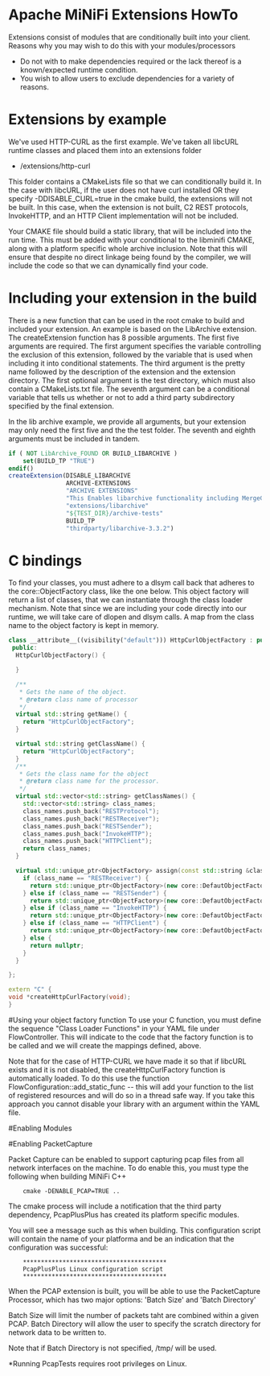 <!--
  Licensed to the Apache Software Foundation (ASF) under one or more
  contributor license agreements.  See the NOTICE file distributed with
  this work for additional information regarding copyright ownership.
  The ASF licenses this file to You under the Apache License, Version 2.0
  (the "License"); you may not use this file except in compliance with
  the License.  You may obtain a copy of the License at
      http://www.apache.org/licenses/LICENSE-2.0
  Unless required by applicable law or agreed to in writing, software
  distributed under the License is distributed on an "AS IS" BASIS,
  WITHOUT WARRANTIES OR CONDITIONS OF ANY KIND, either express or implied.
  See the License for the specific language governing permissions and
  limitations under the License.
-->
# Apache MiNiFi Extensions HowTo

Extensions consist of modules that are conditionally built into your client. Reasons why you may wish to do this with your modules/processors

  - Do not with to make dependencies required or the lack thereof is a known/expected runtime condition.
  - You wish to allow users to exclude dependencies for a variety of reasons.

# Extensions by example
We've used HTTP-CURL as the first example. We've taken all libcURL runtime classes and placed them into an extensions folder 
   - /extensions/http-curl
   
This folder contains a CMakeLists file so that we can conditionally build it. In the case with libcURL, if the user does not have curl installed OR they specify -DDISABLE_CURL=true in the cmake build, the extensions will not be built. In this case, when the extension is not built, C2 REST protocols, InvokeHTTP, and an HTTP Client implementation will not be included.

Your CMAKE file should build a static library, that will be included into the run time. This must be added with your conditional to the libminifi CMAKE, along with a platform specific whole archive inclusion. Note that this will ensure that despite no direct linkage being found by the compiler, we will include the code so that we can dynamically find your code.

# Including your extension in the build
There is a new function that can be used in the root cmake to build and included your extension. An example is based on the LibArchive extension. The createExtension function has 8 possible arguments. The first five arguments are required.
The first argument specifies the variable controlling the exclusion of this extension, followed by the variable that
is used when including it into conditional statements. The third argument is the pretty name followed by the description of the extension and the extension directory. The first optional argument is the test directory, which must also contain a CMakeLists.txt file. The seventh argument can be a conditional variable that tells us whether or not to add a third party subdirectory specified by the final extension.

In the lib archive example, we provide all arguments, but your extension may only need the first five and the the test folder. The seventh and eighth arguments must be included in tandem. 

```cmake
if ( NOT LibArchive_FOUND OR BUILD_LIBARCHIVE )
	set(BUILD_TP "TRUE")
endif()
createExtension(DISABLE_LIBARCHIVE 
				ARCHIVE-EXTENSIONS 
				"ARCHIVE EXTENSIONS" 
				"This Enables libarchive functionality including MergeContent, CompressContent, and (Un)FocusArchiveEntry" 
				"extensions/libarchive"
				"${TEST_DIR}/archive-tests"
				BUILD_TP
				"thirdparty/libarchive-3.3.2")
```
  
# C bindings
To find your classes, you must adhere to a dlsym call back that adheres to the core::ObjectFactory class, like the one below. This object factory will return a list of classes, that we can instantiate through the class loader mechanism. Note that since we are including your code directly into our runtime, we will take care of dlopen and dlsym calls. A map from the class name to the object factory is kept in memory.

```C++
class __attribute__((visibility("default"))) HttpCurlObjectFactory : public core::ObjectFactory {
 public:
  HttpCurlObjectFactory() {

  }

  /**
   * Gets the name of the object.
   * @return class name of processor
   */
  virtual std::string getName() {
    return "HttpCurlObjectFactory";
  }

  virtual std::string getClassName() {
    return "HttpCurlObjectFactory";
  }
  /**
   * Gets the class name for the object
   * @return class name for the processor.
   */
  virtual std::vector<std::string> getClassNames() {
    std::vector<std::string> class_names;
    class_names.push_back("RESTProtocol");
    class_names.push_back("RESTReceiver");
    class_names.push_back("RESTSender");
    class_names.push_back("InvokeHTTP");
    class_names.push_back("HTTPClient");
    return class_names;
  }

  virtual std::unique_ptr<ObjectFactory> assign(const std::string &class_name) {
    if (class_name == "RESTReceiver") {
      return std::unique_ptr<ObjectFactory>(new core::DefautObjectFactory<minifi::c2::RESTReceiver>());
    } else if (class_name == "RESTSender") {
      return std::unique_ptr<ObjectFactory>(new core::DefautObjectFactory<minifi::c2::RESTSender>());
    } else if (class_name == "InvokeHTTP") {
      return std::unique_ptr<ObjectFactory>(new core::DefautObjectFactory<processors::InvokeHTTP>());
    } else if (class_name == "HTTPClient") {
      return std::unique_ptr<ObjectFactory>(new core::DefautObjectFactory<utils::HTTPClient>());
    } else {
      return nullptr;
    }
  }

};

extern "C" {
void *createHttpCurlFactory(void);
}
```

#Using your object factory function
To use your C function, you must define the sequence "Class Loader Functions" in your YAML file under FlowController. This will indicate to the code that the factory function is to be called and we will create the mappings defined, above.

Note that for the case of HTTP-CURL we have made it so that if libcURL exists and it is not disabled, the createHttpCurlFactory function is automatically loaded. To do this use the function FlowConfiguration::add_static_func -- this will add your function to the list of registered resources and will do so in a thread safe way. If you take this approach you cannot disable your library with an argument within the YAML file.


#Enabling Modules

#Enabling PacketCapture

Packet Capture can be enabled to support capturing pcap files from all network interfaces on the machine. To do enable this, you must type the following when building MiNiFi C++
```
	cmake -DENABLE_PCAP=TRUE ..
```

The cmake process will include a notification that the third party dependency, PcapPlusPlus has created its platform specific modules. 

You will see a message such as this when building. This configuration script will contain the name of your platforma and be an indication that 
the configuration was successful:

		****************************************
		PcapPlusPlus Linux configuration script 
		****************************************

When the PCAP extension is built, you will be able to use the PacketCapture Processor, which has two major options: 'Batch Size' and 'Batch Directory'

Batch Size will limit the number of packets taht are combined within a given PCAP. Batch Directory will allow the user to specify the scratch directory for network data to be written to. 

Note that if Batch Directory is not specified, /tmp/ will be used.

*Running PcapTests requires root privileges on Linux.

